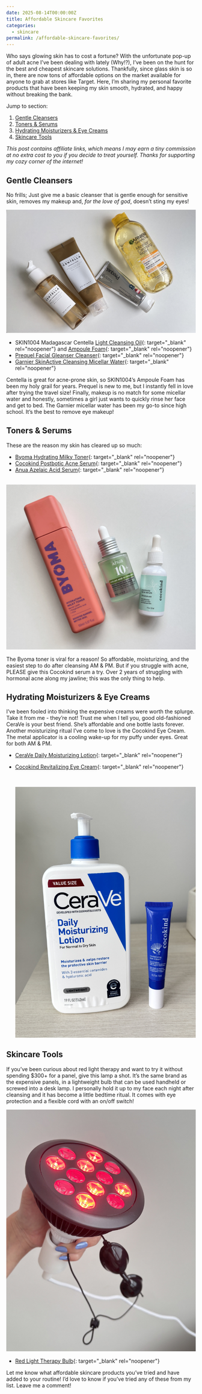 ```yaml
---
date: 2025-08-14T00:00:00Z
title: Affordable Skincare Favorites
categories:
  - skincare
permalink: /affordable-skincare-favorites/
---
```

Who says glowing skin has to cost a fortune? With the unfortunate pop-up of adult acne I’ve been dealing with lately (Why!?), I’ve been on the hunt for the best and cheapest skincare solutions. Thankfully, since glass skin is so in, there are now tons of affordable options on the market available for anyone to grab at stores like Target. Here, I’m sharing my personal favorite products that have been keeping my skin smooth, hydrated, and happy without breaking the bank.

Jump to section:

1. [Gentle Cleansers](#gentle-cleansers)
2. [Toners & Serums](#toners-serums)
3. [Hydrating Moisturizers & Eye Creams](#hydrating-moisturizers-eye-creams)
4. [Skincare Tools](#skincare-tools)

*This post contains affiliate links, which means I may earn a tiny commission at no extra cost to you if you decide to treat yourself. Thanks for supporting my cozy corner of the internet!*

## Gentle Cleansers

No frills; Just give me a basic cleanser that is gentle enough for sensitive skin, removes my makeup and, *for the love of god*, doesn’t sting my eyes!

![Facial Cleansers, Micellar Water](/uploads/img-3938-1.jpeg "Gentle Facial Cleansers")

* SKIN1004 Madagascar Centella [Light Cleansing Oil](https://amzn.to/4lG6nFn){: target="_blank" rel="noopener"} and [Ampoule Foam](https://amzn.to/45qGWTB){: target="_blank" rel="noopener"}
* [Prequel Facial Gleanser Cleanser](https://benable.com/barefootandbundled/soft-skin-without-the-splurge/details?detail_id=13561668){: target="_blank" rel="noopener"}
* [Garnier SkinActive Cleansing Micellar Water](https://amzn.to/3HoRg5s){: target="_blank" rel="noopener"}

Centella is great for acne-prone skin, so SKIN1004’s Ampoule Foam has been my holy grail for years. Prequel is new to me, but I instantly fell in love after trying the travel size! Finally, makeup is no match for some micellar water and honestly, sometimes a girl just wants to quickly rinse her face and get to bed. The Garnier micellar water has been my go-to since high school. It’s the best to remove eye makeup!&nbsp;&nbsp;

## Toners & Serums

These are the reason my skin has cleared up so much:

* [Byoma Hydrating Milky Toner](https://amzn.to/4mn5W41){: target="_blank" rel="noopener"}
* [Cocokind Postbotic Acne Serum](https://amzn.to/4oQN7bo){: target="_blank" rel="noopener"}
* [Anua Azelaic Acid Serum](https://amzn.to/45rQwWl){: target="_blank" rel="noopener"}

&nbsp;![hydrating facial toner, azaleic acid serum, acne serum](/uploads/img-3956-1.jpeg "Affordable facial serums")

The Byoma toner is viral for a reason! So affordable, moisturizing, and the easiest step to do after cleansing AM & PM. But if you struggle with acne, PLEASE give this Cocokind serum a try. Over 2 years of struggling with hormonal acne along my jawline; this was the only thing to help.&nbsp;

## Hydrating Moisturizers & Eye Creams

I’ve been fooled into thinking the expensive creams were worth the splurge. Take it from me - they’re not! Trust me when I tell you, good old-fashioned CeraVe is your best friend. She’s affordable and one bottle lasts forever. <br>Another moisturizing ritual I’ve come to love is the Cocokind Eye Cream. The metal applicator is a cooling wake-up for my puffy under eyes. Great for both AM & PM.

* [CeraVe Daily Moisturizing Lotion](https://amzn.to/41fXj2U){: target="_blank" rel="noopener"}
* [Cocokind Revitalizing Eye Cream](https://amzn.to/3UDL8Ju){: target="_blank" rel="noopener"}

  &nbsp;

  ![face moisturizer and eye cream](/uploads/img-3957.jpeg "CeraVe Moisturizer &amp; Cocokind Eye Cream")

## Skincare Tools

If you’ve been curious about red light therapy and want to try it without spending $300+ for a panel, give this lamp a shot. It’s the same brand as the expensive panels, in a lightweight bulb that can be used handheld or screwed into a desk lamp. I personally hold it up to my face each night after cleansing and it has become a little bedtime ritual. It comes with eye protection and a flexible cord with an on/off switch!

![red light bulb used for skincare](/uploads/img-3962.jpeg "Red Light Therapy Bulb")

* [Red Light Therapy Bulb](https://amzn.to/4fJ7Byl){: target="_blank" rel="noopener"}

Let me know what affordable skincare products you’ve tried and have added to your routine! I’d love to know if you’ve tried any of these from my list. Leave me a comment!